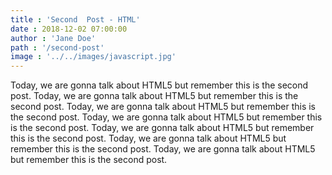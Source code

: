```yaml
---
title : 'Second  Post - HTML'
date : 2018-12-02 07:00:00
author : 'Jane Doe'
path : '/second-post'
image : '../../images/javascript.jpg'
---
```


Today, we are gonna talk about HTML5 but remember this is the second post. Today, we are gonna talk about HTML5 but remember this is the second post. Today, we are gonna talk about HTML5 but remember this is the second post. Today, we are gonna talk about HTML5 but remember this is the second post. Today, we are gonna talk about HTML5 but remember this is the second post. Today, we are gonna talk about HTML5 but remember this is the second post. Today, we are gonna talk about HTML5 but remember this is the second post.